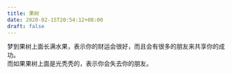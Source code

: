 ```yaml
---
title: 果树
date: 2020-02-15T20:54:12+08:00
draft: false
---
```


梦到果树上面长满水果，表示你的财运会很好，而且会有很多的朋友来共享你的成功。<br>
而如果果树上面是光秃秃的，表示你会失去你的朋友。<br>
